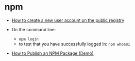 # npm

* [How to create a new user account on the public registry](https://docs.npmjs.com/creating-a-new-npm-user-account)

* On the command line:
    * `npm login`
    * to test that you have successfully logged in: `npm whoami`

* [How to Publish an NPM Package (Demo)](https://github.com/dimi-fn/how_to_publish_npm_package_demo)
